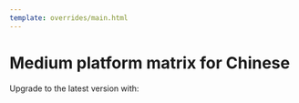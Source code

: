 ```yaml
---
template: overrides/main.html
---
```


# Medium platform matrix for Chinese 

Upgrade to the latest version with:

